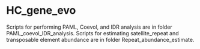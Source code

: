 # HC_gene_evo
Scripts for performing PAML, Coevol, and IDR analysis are in folder PAML_coevol_IDR_analysis.
Scripts for estimating satellite_repeat and transposable element abundance are in folder Repeat_abundance_estimate.
